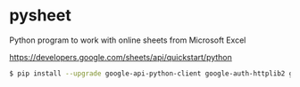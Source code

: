 # pysheet
Python program to work with online sheets from Microsoft Excel

https://developers.google.com/sheets/api/quickstart/python

```bash
$ pip install --upgrade google-api-python-client google-auth-httplib2 google-auth-oauthlib
```